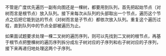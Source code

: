 不管是广度优先遍历一副有向图还是一棵树，都要用到队列，首先把起始节点（对树而言是根节点）放入队列。接下来每次从队列的头部取出一个节点，遍历这个节点之后把它能到达的节点（对树而言是子节点）都依次放入队列。重复这个遍历过程，直到队列中的节点全部被遍历为止。



如果面试题要求处理一棵二叉树的遍历序列，则可以先找到二叉树的根节点，再基于根节点把整棵树的遍历序列拆分成左子树对应的子序列和右子树对应的子序列，接下来再递归地处理这两个子序列。